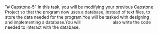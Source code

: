 "# Capstone-5" 
In this task, you will be modifying your previous Capstone Project so that the program now uses a database, instead of text files,  to  store the data needed for the program.You  will be tasked with designing and implementing a database.You will                           also write the code needed to interact with the database.  
